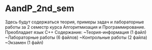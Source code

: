# AandP_2nd_sem
Здесь будут содержаться теория, примеры задач и лабораторные работы за 2 семестр курса Алгоритмизация и Программирование. Преобладает язык C++
Содержание:
~Теория-информация (1 файл)
~Лабораторные работы (6 файлов)
~Контрольные работы (2 файла)
~Экзамен (1 файл)